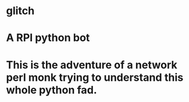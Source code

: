 # glitch
# A RPI python bot
# This is the adventure of a network perl monk trying to understand this whole python fad.
